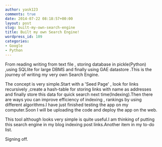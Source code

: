 ```yaml
---
author: yask123
comments: true
date: 2014-07-22 08:18:57+00:00
layout: post
slug: built-my-own-search-engine
title: Built my own Search Engine!
wordpress_id: 109
categories:
- Google
- Python
---
```


From reading writing from text file , storing database in pickle(Python) ,using SQLlite for large DBMS and finally using GAE datastore .This is the journey of writing my very own Search Engine.

The concept is very simple.Start with a 'Seed Page' , look for links recursively ,create a hash-table for storing links with name as addresses and finally store this data for quick search next time(Indexing).Then there are ways you can improve efficiency of indexing , rankings by using different algorithms.I have just finished testing the app on my computer.Soon I will be uploading the code and deploy the app on the web.

This tool although looks very simple is quite useful.I am thinking of putting this search engine in my blog indexing post links.Another item in my to-do list.



Signing off.
